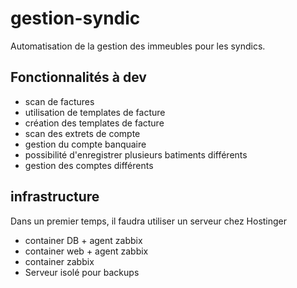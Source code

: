 # gestion-syndic
Automatisation de la gestion des immeubles pour les syndics.

## Fonctionnalités à dev
- scan de factures
- utilisation de templates de facture
- création des templates de facture
- scan des extrets de compte
- gestion du compte banquaire
- possibilité d'enregistrer plusieurs batiments différents
- gestion des comptes différents

## infrastructure
Dans un premier temps, il faudra utiliser un serveur chez Hostinger
- container DB + agent zabbix
- container web + agent zabbix
- container zabbix
- Serveur isolé pour backups